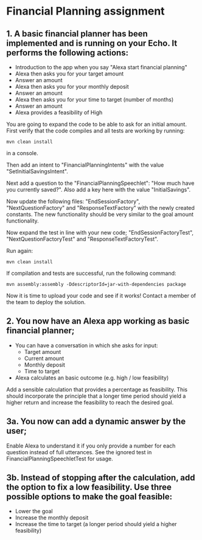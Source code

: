 # Financial Planning assignment

## 1. A basic financial planner has been implemented and is running on your Echo. It performs the following actions:
- Introduction to the app when you say "Alexa start financial planning"
- Alexa then asks you for your target amount
- Answer an amount
- Alexa then asks you for your monthly deposit
- Answer an amount
- Alexa then asks you for your time to target (number of months)
- Answer an amount 
- Alexa provides a feasibility of High

You are going to expand the code to be able to ask for an initial amount.
First verify that the code compiles and all tests are working by running: 
   
``` 
mvn clean install
``` 
in a console.
    
Then add an intent to "FinancialPlanningIntents" with the value "SetInitialSavingsIntent".

Next add a question to the "FinancialPlanningSpeechlet": "How much have you currently saved?".
Also add a key here with the value "InitialSavings".
    
Now update the following files: "EndSessionFactory", "NextQuestionFactory" and "ResponseTextFactory" 
with the newly created constants. The new functionality should be very similar to the goal amount functionality.  

Now expand the test in line with your new code; "EndSessionFactoryTest", "NextQuestionFactoryTest" 
and "ResponseTextFactoryTest".

Run again:

``` 
mvn clean install
```

If compilation and tests are successful, run the following command:

```
mvn assembly:assembly -DdescriptorId=jar-with-dependencies package
```
   
Now it is time to upload your code and see if it works!
Contact a member of the team to deploy the solution.   

## 2. You now have an Alexa app working as basic financial planner;
* You can have a conversation in which she asks for input:
    * Target amount
    * Current amount
    * Monthly deposit
    * Time to target
* Alexa calculates an basic outcome (e.g. high / low feasibility)

Add a sensible calculation that provides a percentage as feasibility. This 
should incorporate the principle that a longer time period should yield a 
higher return and increase the feasibility to reach the desired goal.

## 3a. You now can add a dynamic answer by the user;
Enable Alexa to understand it if you only provide a number for each question instead of full utterances.
See the ignored test in FinancialPlanningSpeechletTest for usage.

## 3b. Instead of stopping after the calculation, add the option to fix a low feasibility. Use three possible options to make the goal feasible:
* Lower the goal 
* Increase the monthly deposit
* Increase the time to target (a longer period should yield a higher feasibility) 
